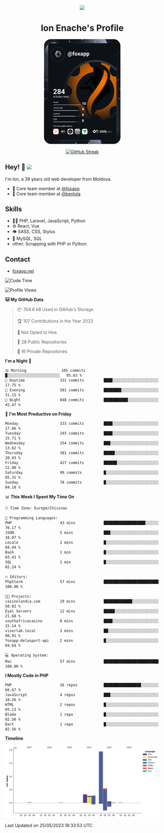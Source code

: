 <div id="header" align="center">
  <img src="https://media.giphy.com/media/M9gbBd9nbDrOTu1Mqx/giphy.gif" width="100"/>
	<h1>Ion Enache's Profile</h1>
</div>
<div align="center">
	<a href="https://app.daily.dev/foxapp"><img src="https://github.com/foxapp/foxapp/blob/master/devcard.svg" width="250" alt="Ion Enache's Dev Card"/></a>
</div>


<div align="center">
	
[![GitHub Streak](http://github-readme-streak-stats.herokuapp.com?user=foxapp&hide_border=true&date_format=M%20j%5B%2C%20Y%5D)](https://git.io/streak-stats)
	
</div>


## Hey! 👋 <img src="https://media.giphy.com/media/hvRJCLFzcasrR4ia7z/giphy.gif" width="30px"/>
I'm Ion, a 38 years old web developer from Moldova.


- 👥 Core team member at [@foxapp](https://github.com/foxapp)
- 👥 Core team member at [@benlola](https://github.com/benlola)

## Skills
- 👨‍💻 PHP, Laravel, JavaScript, Python
- ⚙️ React, Vue
- 👁️ SASS, CSS, Stylus
- 💽 MySQL, SQL
- other: Scrapping with PHP or Python

## Contact
- [foxapp.net](https://www.foxapp.net)

<!--START_SECTION:waka-->
![Code Time](http://img.shields.io/badge/Code%20Time-1%2C323%20hrs%2041%20mins-blue)

![Profile Views](http://img.shields.io/badge/Profile%20Views-0-blue)

**🐱 My GitHub Data** 

> 📦 704.8 kB Used in GitHub's Storage 
 > 
> 🏆 107 Contributions in the Year 2023
 > 
> 🚫 Not Opted to Hire
 > 
> 📜 28 Public Repositories 
 > 
> 🔑 16 Private Repositories 
 > 
**I'm a Night 🦉** 

```text
🌞 Morning                105 commits         █░░░░░░░░░░░░░░░░░░░░░░░░   05.63 % 
🌆 Daytime                331 commits         ████░░░░░░░░░░░░░░░░░░░░░   17.75 % 
🌃 Evening                581 commits         ████████░░░░░░░░░░░░░░░░░   31.15 % 
🌙 Night                  848 commits         ███████████░░░░░░░░░░░░░░   45.47 % 
```
📅 **I'm Most Productive on Friday** 

```text
Monday                   333 commits         ████░░░░░░░░░░░░░░░░░░░░░   17.86 % 
Tuesday                  293 commits         ████░░░░░░░░░░░░░░░░░░░░░   15.71 % 
Wednesday                254 commits         ███░░░░░░░░░░░░░░░░░░░░░░   13.62 % 
Thursday                 381 commits         █████░░░░░░░░░░░░░░░░░░░░   20.43 % 
Friday                   427 commits         ██████░░░░░░░░░░░░░░░░░░░   22.90 % 
Saturday                 99 commits          █░░░░░░░░░░░░░░░░░░░░░░░░   05.31 % 
Sunday                   78 commits          █░░░░░░░░░░░░░░░░░░░░░░░░   04.18 % 
```


📊 **This Week I Spent My Time On** 

```text
🕑︎ Time Zone: Europe/Chisinau

💬 Programming Languages: 
PHP                      43 mins             ███████████████████░░░░░░   76.17 % 
JSON                     5 mins              ███░░░░░░░░░░░░░░░░░░░░░░   10.07 % 
Locale                   2 mins              █░░░░░░░░░░░░░░░░░░░░░░░░   04.44 % 
Bash                     1 min               █░░░░░░░░░░░░░░░░░░░░░░░░   03.41 % 
SQL                      1 min               █░░░░░░░░░░░░░░░░░░░░░░░░   02.24 % 

🔥 Editors: 
PhpStorm                 57 mins             █████████████████████████   100.00 % 

🐱‍💻 Projects: 
casinolandia.com         29 mins             █████████████░░░░░░░░░░░░   50.82 % 
Eyal Servers             12 mins             █████░░░░░░░░░░░░░░░░░░░░   21.68 % 
southafricacasino        8 mins              ████░░░░░░░░░░░░░░░░░░░░░   15.14 % 
viserlab.local           3 mins              ██░░░░░░░░░░░░░░░░░░░░░░░   06.91 % 
foxapp-delasport-api     2 mins              █░░░░░░░░░░░░░░░░░░░░░░░░   04.64 % 

💻 Operating System: 
Mac                      57 mins             █████████████████████████   100.00 % 
```

**I Mostly Code in PHP** 

```text
PHP                      26 repos            █████████████████░░░░░░░░   66.67 % 
JavaScript               4 repos             ███░░░░░░░░░░░░░░░░░░░░░░   10.26 % 
HTML                     2 repos             █░░░░░░░░░░░░░░░░░░░░░░░░   05.13 % 
Blade                    1 repo              █░░░░░░░░░░░░░░░░░░░░░░░░   02.56 % 
Dart                     1 repo              █░░░░░░░░░░░░░░░░░░░░░░░░   02.56 % 
```



**Timeline**

![Lines of Code chart](https://raw.githubusercontent.com/foxapp/foxapp/master/assets/bar_graph.png)


 Last Updated on 25/05/2023 18:33:53 UTC
<!--END_SECTION:waka-->
